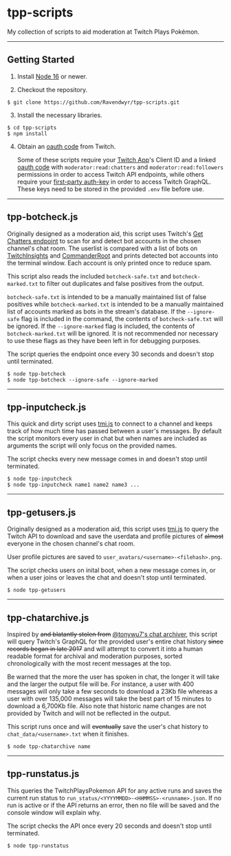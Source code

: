 # tpp-scripts
My collection of scripts to aid moderation at Twitch Plays Pokémon.

***

## Getting Started

1. Install [Node 16](https://nodejs.org/dist/latest-v16.x/) or newer.

2. Checkout the repository.

```
$ git clone https://github.com/Ravendwyr/tpp-scripts.git
```

3. Install the necessary libraries.

```
$ cd tpp-scripts
$ npm install
```

4. Obtain an [oauth code](https://id.twitch.tv/oauth2/authorize?response_type=token&client_id=r7apxa1iipuiya961yv7e8gqhb79j0&force_verify=true&redirect_uri=https://twitchapps.com/tokengen/&scope=moderator%3Aread%3Achatters+moderator%3Aread%3Afollowers) from Twitch.

    Some of these scripts require your [Twitch App](https://dev.twitch.tv/console/apps)'s Client ID and a linked [oauth code](https://twitchtokengenerator.com) with `moderator:read:chatters` and `moderator:read:followers` permissions in order to access Twitch API endpoints, while others require your [first-party auth-key](chrome://settings/cookies/detail?site=twitch.tv) in order to access Twitch GraphQL.  These keys need to be stored in the provided `.env` file before use.

***

## tpp-botcheck.js

Originally designed as a moderation aid, this script uses Twitch's [Get Chatters endpoint](https://dev.twitch.tv/docs/api/reference/#get-chatters) to scan for and detect bot accounts in the chosen channel's chat room.  The userlist is compared with a list of bots on [TwitchInsights](https://twitchinsights.net/bots) and [CommanderRoot](https://twitch-tools.rootonline.de/blocklist_manager.php) and prints detected bot accounts into the terminal window.  Each account is only printed once to reduce spam.

This script also reads the included `botcheck-safe.txt` and `botcheck-marked.txt` to filter out duplicates and false positives from the output.

`botcheck-safe.txt` is intended to be a manually maintained list of false positives while `botcheck-marked.txt` is intended to be a manually maintained list of accounts marked as bots in the stream's database.  If the `--ignore-safe` flag is included in the command, the contents of `botcheck-safe.txt` will be ignored.  If the `--ignore-marked` flag is included, the contents of `botcheck-marked.txt` will be ignored.  It is not recommended nor necessary to use these flags as they have been left in for debugging purposes.

The script queries the endpoint once every 30 seconds and doesn't stop until terminated.

```
$ node tpp-botcheck
$ node tpp-botcheck --ignore-safe --ignore-marked
```

***

## tpp-inputcheck.js

This quick and dirty script uses [tmi.js](https://www.npmjs.com/package/tmi.js) to connect to a channel and keeps track of how much time has passed between a user's messages.  By default the script monitors every user in chat but when names are included as arguments the script will only focus on the provided names.

The script checks every new message comes in and doesn't stop until terminated.

```
$ node tpp-inputcheck
$ node tpp-inputcheck name1 name2 name3 ...
```

***

## tpp-getusers.js

Originally designed as a moderation aid, this script uses [tmi.js](https://www.npmjs.com/package/tmi.js) to query the Twitch API to download and save the userdata and profile pictures of ~~almost~~ everyone in the chosen channel's chat room.

User profile pictures are saved to `user_avatars/<username>-<filehash>.png`.

The script checks users on inital boot, when a new message comes in, or when a user joins or leaves the chat and doesn't stop until terminated.

```
$ node tpp-getusers
```

***

## tpp-chatarchive.js

Inspired by ~~and blatantly stolen from~~ [@tonywu7's chat archiver](https://github.com/tonywu7/doug-district-public-library/blob/master/util/chat-archiver-v0.1.js), this script will query Twitch's GraphQL for the provided user's entire chat history ~~since records began in late 2017~~ and will attempt to convert it into a human readable format for archival and moderation purposes, sorted chronologically with the most recent messages at the top.

Be warned that the more the user has spoken in chat, the longer it will take and the larger the output file will be.  For instance, a user with 400 messages will only take a few seconds to download a 23Kb file whereas a user with over 135,000 messages will take the best part of 15 minutes to download a 6,700Kb file.  Also note that historic name changes are not provided by Twitch and will not be reflected in the output.

This script runs once and will ~~eventually~~ save the user's chat history to `chat_data/<username>.txt` when it finishes.

```
$ node tpp-chatarchive name
```

***

## tpp-runstatus.js

This queries the TwitchPlaysPokemon API for any active runs and saves the current run status to `run_status/<YYYYMMDD>-<HHMMSS>-<runname>.json`.  If no run is active or if the API returns an error, then no file will be saved and the console window will explain why.

The script checks the API once every 20 seconds and doesn't stop until terminated.

```
$ node tpp-runstatus
```
